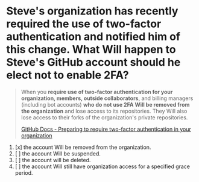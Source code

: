 # Steve's organization has recently required the use of two-factor authentication and notified him of this change. What Will happen to Steve's GitHub account should he elect not to enable 2FA?

> When you **require use of two-factor authentication for your organization, members, outside collaborators**, and billing managers (including bot accounts) **who do not use 2FA Will be removed from the organization** and lose access to its repositories. They Will also lose access to their forks of the organization's private repositories.
> 
> [GitHub Docs - Preparing to require two-factor authentication in your organization](https://docs.github.com/en/organizations/keeping-your-organization-secure/managing-two-factor-authentication-for-your-organization/preparing-to-require-two-factor-authentication-in-your-organization)

1. [x] the account Will be removed from the organization.
1. [ ] the account Will be suspended.
1. [ ] the account will be deleted.
1. [ ] the account Will still have organization access for a specified grace period.